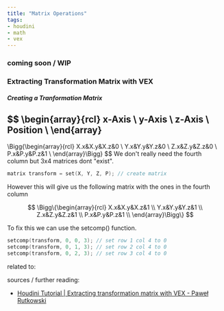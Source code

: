 ```yaml
---
title: "Matrix Operations"
tags:
- houdini
- math
- vex
---
```


### coming soon / WIP

### Extracting Transformation Matrix with VEX

##### Creating a Tranformation Matrix

$$
\begin{array}{rcl}
	x-Axis \\
	y-Axis \\
	z-Axis \\
	Position \\
\end{array}
-
\Bigg\{\begin{array}{rcl}
	X.x&X.y&X.z&0 \\
	Y.x&Y.y&Y.z&0 \\
	Z.x&Z.y&Z.z&0 \\
	P.x&P.y&P.z&1 \\
\end{array}\Bigg\}
$$
We don't really need the fourth column but 3x4 matrices dont "exist". 

```C
matrix transform = set(X, Y, Z, P); // create matrix
```

However this will give us the following matrix with the ones in the fourth column

$$
\Bigg\{\begin{array}{rcl}
	X.x&X.y&X.z&1 \\
	Y.x&Y.y&Y.z&1 \\
	Z.x&Z.y&Z.z&1 \\
	P.x&P.y&P.z&1 \\
\end{array}\Bigg\}
$$

To fix this we can use the setcomp() function.

```C
setcomp(transform, 0, 0, 3); // set row 1 col 4 to 0
setcomp(transform, 0, 1, 3); // set row 2 col 4 to 0
setcomp(transform, 0, 2, 3); // set row 3 col 4 to 0
```



related to:

sources / further reading:
- [Houdini Tutorial | Extracting transformation matrix with VEX - Paweł Rutkowski](https://vimeo.com/284712920)

